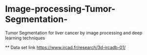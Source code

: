 # Image-processing-Tumor-Segmentation-

Tumor Segmentation for liver cancer by image processing and deep learning techniques 

** Data set link https://www.ircad.fr/research/3d-ircadb-01/
